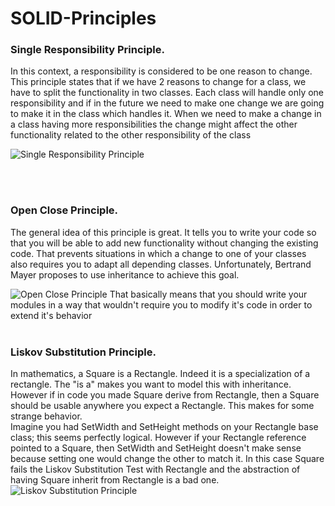 # SOLID-Principles
### Single Responsibility Principle.
In this context, a responsibility is considered to be one reason to change. This principle states that if we have 2 reasons to change for a class, we have to split the functionality in two classes. Each class will handle only one responsibility and if in the future we need to make one change we are going to make it in the class which handles it. When we need to make a change in a class having more responsibilities the change might affect the other functionality related to the other responsibility of the class

![Single Responsibility Principle](https://exceptionnotfound.net/content/images/2015/03/singleresponsibilityprinciple.jpg)

<br/>
<br/>

### Open Close Principle.
The general idea of this principle is great. It tells you to write your code so that you will be able to add new functionality without changing the existing code. That prevents situations in which a change to one of your classes also requires you to adapt all depending classes. Unfortunately, Bertrand Mayer proposes to use inheritance to achieve this goal.

![Open Close Principle](https://res.cloudinary.com/practicaldev/image/fetch/s--XI1FFTvi--/c_limit%2Cf_auto%2Cfl_progressive%2Cq_auto%2Cw_880/http://d33wubrfki0l68.cloudfront.net/d1820d6c153e116bb211cc3e4499de8a8a40cf8e/b43f4/assets/images/open_closed_1.png)
That basically means that you should write your modules in a way that wouldn't require you to modify it's code in order to extend it's behavior
<br/>
<br/>

### Liskov Substitution Principle.
In mathematics, a Square is a Rectangle. Indeed it is a specialization of a rectangle. The "is a" makes you want to model this with inheritance. However if in code you made Square derive from Rectangle, then a Square should be usable anywhere you expect a Rectangle. This makes for some strange behavior.
<br/>
Imagine you had SetWidth and SetHeight methods on your Rectangle base class; this seems perfectly logical. However if your Rectangle reference pointed to a Square, then SetWidth and SetHeight doesn't make sense because setting one would change the other to match it. In this case Square fails the Liskov Substitution Test with Rectangle and the abstraction of having Square inherit from Rectangle is a bad one.
![Liskov Substitution Principle](https://1.bp.blogspot.com/-Krp8u7RTb8I/WFqA6Y7kfNI/AAAAAAAACyE/tm3jMnQE_1gnWt9Rwwf95iKGBXcE4QEkACLcB/s1600/LSP_WithText-mallard-duck.jpg)

